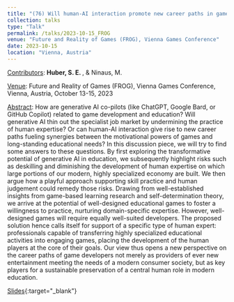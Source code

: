 ```yaml
---
title: "(76) Will human-AI interaction promote new career paths in game development and education?"
collection: talks
type: "Talk"
permalink: /talks/2023-10-15_FROG
venue: "Future and Reality of Games (FROG), Vienna Games Conference"
date: 2023-10-15
location: "Vienna, Austria"
---
```


<u>Contributors</u>: <b>Huber, S. E. </b>, & Ninaus, M.

<u>Venue</u>: Future and Reality of Games (FROG), Vienna Games Conference, Vienna, Austria, October 13-15, 2023

<u>Abstract</u>: How are generative AI co-pilots (like ChatGPT, Google Bard, or GitHub Copilot) related to game development and education? Will generative AI thin out the specialist job market by undermining the practice of human expertise? Or can human-AI interaction give rise to new career paths fueling synergies between the motivational powers of games and long-standing educational needs? In this discussion piece, we will try to find some answers to these questions. By first exploring the transformative potential of generative AI in education, we subsequently highlight risks such as deskilling and diminishing the development of human expertise on which large portions of our modern, highly specialized economy are built. We then argue how a playful approach supporting skill practice and human judgement could remedy those risks. Drawing from well-established insights from game-based learning research and self-determination theory, we arrive at the potential of well-designed educational games to foster a willingness to practice, nurturing domain-specific expertise. However, well-designed games will require equally well-suited developers. The proposed solution hence calls itself for support of a specific type of human expert: professionals capable of transferring highly specialized educational activities into engaging games, placing the development of the human players at the core of their goals. Our view thus opens a new perspective on the career paths of game developers not merely as providers of ever new entertainment meeting the needs of a modern consumer society, but as key players for a sustainable preservation of a central human role in modern education.

[Slides](http://stefaneha.github.io/files/2023-10-15_FROG.pdf){:target="_blank"}